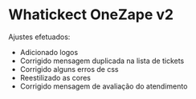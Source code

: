 # Whatickect OneZape v2

Ajustes efetuados:

- Adicionado logos
- Corrigido mensagem duplicada na lista de tickets
- Corrigido alguns erros de css
- Reestilizado as cores
- Corrigido mensagem de avaliação do atendimento
